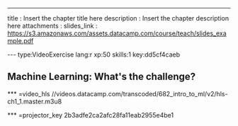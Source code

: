---
title       : Insert the chapter title here
description : Insert the chapter description here
attachments :
  slides_link : https://s3.amazonaws.com/assets.datacamp.com/course/teach/slides_example.pdf

--- type:VideoExercise lang:r xp:50 skills:1 key:dd5cf4caeb
## Machine Learning: What's the challenge?

*** =video_hls
//videos.datacamp.com/transcoded/682_intro_to_ml/v2/hls-ch1_1.master.m3u8

*** =projector_key
2b3adfe2ca2afc28fa11eab2955e4be1

